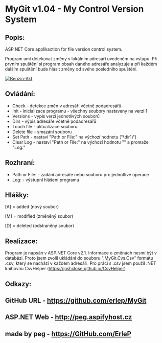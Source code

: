 # MyGit v1.04 - My Control Version System

## Popis:

ASP.NET Core applikaction for file version control system.

Program umí detekovat změny v lokálním adresáři uvedeném na vstupu.
Při prvním spuštění si program obsah daného adresáře analyzuje a při
každém dalším spuštění bude hlásit změny od svého posledního spuštění.

[![Benzin-Akt](https://lh3.googleusercontent.com/yp_Nt6guJyUztks1wE9HgoaLnI6lhhXv5ya4CTim79o2nxZUIPqmeBpW2xC9en-J_oPs0tkRnUD6-tSMvMrm1S7o6Pp4_ybttm7R_IKNBwFZqNLDapgMsUnuoISaet4a3uFYUEnPhhM=w2400)](http://peg.aspifyhost.cz)

## Ovládání:

- Check - detekce změn v adresáři včetně podadresářů
- Init - inicializace programu - všechny soubory nastaveny na verzi 1
- Versions - vypis verzí jednotlivých souborů
- Dirs - výpis adresáře včetně podadresářů
- Touch file - aktualizace souboru
- Delete file - smazání souboru
- Set Path - nastaví "Path or File:" na výchozí hodnotu ("\\dir1\\")
- Clear Log - nastaví "Path or File:" na výchozí hodnotu "" a promaže "Log:"

## Rozhraní:

- Path or File: - zadání adresáře nebo souboru pro jednotlivé operace
- Log: - výstupní hlášení programu

## Hlášky:

[A] = added (nový soubor)

[M] = modified (změněný soubor)

[D] = deleted (odstraněný soubor)

## Realizace:

Program je napsán v ASP.NET Core v2.1. Informace o změnách nesmí být v databázi. Proto jsem zvolil ukládání do souboru ".MyGit.Cvs.Csv" formátu .csv, který se nachází v každém adresáři. Pro práci s .csv jsem použil .NET knihovnu CsvHelper (https://joshclose.github.io/CsvHelper)

## Odkazy:

## GitHub URL - https://github.com/erlep/MyGit

## ASP.NET Web - http://peg.aspifyhost.cz

## made by peg - https://GitHub.com/ErleP
